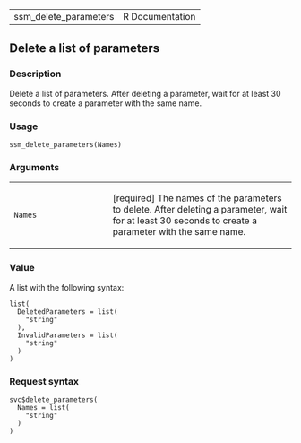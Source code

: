 <table style="width: 100%;">
<tbody>
<tr class="odd">
<td>ssm_delete_parameters</td>
<td style="text-align: right;">R Documentation</td>
</tr>
</tbody>
</table>

## Delete a list of parameters

### Description

Delete a list of parameters. After deleting a parameter, wait for at
least 30 seconds to create a parameter with the same name.

### Usage

    ssm_delete_parameters(Names)

### Arguments

<table>
<colgroup>
<col style="width: 35%" />
<col style="width: 65%" />
</colgroup>
<tbody>
<tr class="odd">
<td><code id="ssm_delete_parameters_:_Names">Names</code></td>
<td><p>[required] The names of the parameters to delete. After deleting
a parameter, wait for at least 30 seconds to create a parameter with the
same name.</p></td>
</tr>
</tbody>
</table>

### Value

A list with the following syntax:

    list(
      DeletedParameters = list(
        "string"
      ),
      InvalidParameters = list(
        "string"
      )
    )

### Request syntax

    svc$delete_parameters(
      Names = list(
        "string"
      )
    )
